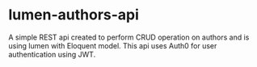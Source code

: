# lumen-authors-api
A simple REST api created to perform CRUD operation on authors and is using lumen with Eloquent model. This api uses Auth0 for user authentication using JWT.
